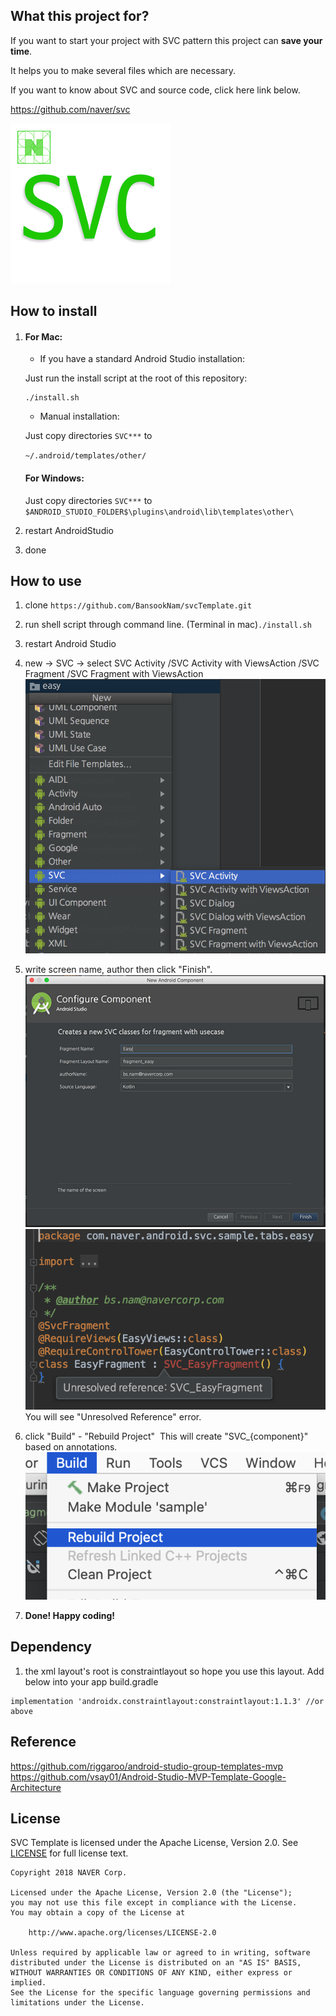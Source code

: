 ## What this project for?

If you want to start your project with SVC pattern this project can **save your time**.

It helps you to make several files which are necessary.



If you want to know about SVC and source code, click here link below.

https://github.com/naver/svc

![svcTemplate](./doc/img/SVC_LOGO_256.png)

## How to install

1. #### For Mac:

   - If you have a standard Android Studio installation:

   Just run the install script at the root of this repository:

   ```
   ./install.sh
   ```

   - Manual installation:

   Just copy directories `SVC***` to 

   `~/.android/templates/other/`

   #### For Windows:

   Just copy directories `SVC***` to `$ANDROID_STUDIO_FOLDER$\plugins\android\lib\templates\other\`

2. restart AndroidStudio

3. done


## How to use

 1) clone `https://github.com/BansookNam/svcTemplate.git`

 2) run shell script through command line. (Terminal in mac)`./install.sh`

 3) restart Android Studio

 4) new -> SVC -> select SVC Activity /SVC Activity with ViewsAction /SVC Fragment /SVC Fragment with ViewsAction
![svcTemplate](./doc/img/svcTemplate.png)

 5) write screen name, author then click "Finish".
![svcTemplate2](./doc/img/svcTemplate2.png)
![svcTemplate3](./doc/img/svcTemplate3.png)<br/>
 You will see "Unresolved Reference" error.

 6) click "Build" - "Rebuild Project"
​    This will create "SVC_{component}" based on annotations.
![svcTemplate4](./doc/img/svcTemplate4.png)

 7) **Done! Happy coding!**


## Dependency
1. the xml layout's root is constraintlayout so hope you use this layout.
Add below into your app build.gradle

```
implementation 'androidx.constraintlayout:constraintlayout:1.1.3' //or above
```


## Reference

https://github.com/riggaroo/android-studio-group-templates-mvp <br/>
https://github.com/vsay01/Android-Studio-MVP-Template-Google-Architecture


## License
SVC Template is licensed under the Apache License, Version 2.0.
See [LICENSE](LICENSE) for full license text.

```
Copyright 2018 NAVER Corp.

Licensed under the Apache License, Version 2.0 (the "License");
you may not use this file except in compliance with the License.
You may obtain a copy of the License at

    http://www.apache.org/licenses/LICENSE-2.0

Unless required by applicable law or agreed to in writing, software
distributed under the License is distributed on an "AS IS" BASIS,
WITHOUT WARRANTIES OR CONDITIONS OF ANY KIND, either express or implied.
See the License for the specific language governing permissions and
limitations under the License.
```